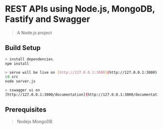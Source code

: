 # REST APIs using Node.js, MongoDB, Fastify and Swagger

> A Node.js project

## Build Setup

``` bash
> install dependencies
npm install

> serve will be live on [http://127.0.0.1:3000](http://127.0.0.1:3000)
cd src
node server.js

> sswagger ui on
[http://127.0.0.1:3000/documentation](http://127.0.0.1:3000/documentation)
```
## Prerequisites
> Nodejs
> MongoDB
